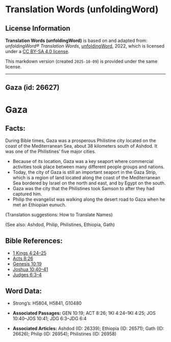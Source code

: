 # Translation Words (unfoldingWord)

## License Information

**Translation Words (unfoldingWord)** is based on and adapted from: _unfoldingWord® Translation Words_, [unfoldingWord](https://unfoldingword.org/utw), 2022, which is licensed under a [CC BY-SA 4.0 license](https://creativecommons.org/licenses/by-sa/4.0/legalcode.en).

This markdown version (created `2025-10-09`) is provided under the same license.



--------------------------------

## Gaza (id: 26627)

Gaza
====

Facts:
------

During Bible times, Gaza was a prosperous Philistine city located on the coast of the Mediterranean Sea, about 38 kilometers south of Ashdod. It was one of the Philistines’ five major cities.

* Because of its location, Gaza was a key seaport where commercial activities took place between many different people groups and nations.
* Today, the city of Gaza is still an important seaport in the Gaza Strip, which is a region of land located along the coast of the Mediterranean Sea bordered by Israel on the north and east, and by Egypt on the south.
* Gaza was the city that the Philistines took Samson to after they had captured him.
* Philip the evangelist was walking along the desert road to Gaza when he met an Ethiopian eunuch.

(Translation suggestions: How to Translate Names)

(See also: Ashdod, Philip, Philistines, Ethiopia, Gath)

Bible References:
-----------------

* [1 Kings 4:24–25](https://ref.ly/1Kgs4:24-1Kgs4:25)
* [Acts 8:26](https://ref.ly/Acts8:26)
* [Genesis 10:19](https://ref.ly/Gen10:19)
* [Joshua 10:40–41](https://ref.ly/Josh10:40-Josh10:41)
* [Judges 6:3–4](https://ref.ly/Judg6:3-Judg6:4)

Word Data:
----------

* Strong’s: H5804, H5841, G10480

* **Associated Passages:** GEN 10:19; ACT 8:26; 1KI 4:24–1KI 4:25; JOS 10:40–JOS 10:41; JDG 6:3–JDG 6:4
* **Associated Articles:** Ashdod (ID: 26339); Ethiopia (ID: 26571); Gath (ID: 26626); Philip (ID: 26954); Philistines (ID: 26958)

